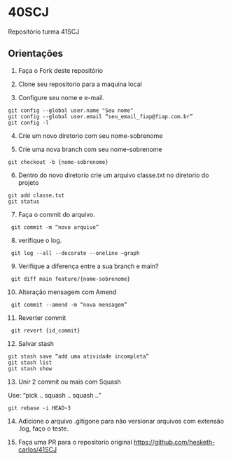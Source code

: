 # 40SCJ
Repositório turma 41SCJ

## Orientações
1. Faça o Fork deste repositório

2. Clone seu repositorio para a maquina local

3. Configure seu nome e e-mail.

``` 
git config --global user.name "Seu nome"
git config --global user.email “seu_email_fiap@fiap.com.br”
git config -l
``` 

4. Crie um novo diretorio com seu nome-sobrenome

5. Crie uma nova branch com seu nome-sobrenome

`git checkout -b {nome-sobrenome}`

6. Dentro do novo diretorio crie um arquivo classe.txt no diretorio do projeto

```
git add classe.txt
git status
```

7. Faça o commit do arquivo.

` git commit -m “novo arquivo”`

8. verifique o log.

` git log --all --decorate --oneline –graph`

9. Verifique a diferença entre a sua branch e main?

` git diff main feature/{nome-sobrenome}`

10. Alteração mensagem com Amend

` git commit --amend -m “nova mensagem”`

11. Reverter commit

` git revert {id_commit}`

12. Salvar stash

```
git stash save “add uma atividade incompleta”
git stash list
git stash show
```

13. Unir 2 commit ou mais com Squash

Use: 
“pick ..
squash ..
squash ..”

```
git rebase -i HEAD~3
```

14. Adicione o arquivo .gitigone para não versionar arquivos com extensão .log, faço o teste.
 
15. Faça uma PR para o repositorio original https://github.com/hesketh-carlos/41SCJ
